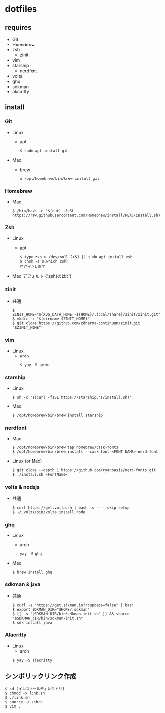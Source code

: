 # dotfiles

## requires

- Git
- Homebrew
- zsh
  - zinit
- vim
- starship
  - nerdfont
- volta
- ghq
- sdkman
- alacritty

## install

### Git

- Linux
  - apt
    ```
    $ sudo apt install git
    ```

- Mac
  - brew
    ```
    $ /opt/homebrew/bin/brew install git
    ```

### Homebrew

- Mac
  ```
  $ /bin/bash -c "$(curl -fsSL https://raw.githubusercontent.com/Homebrew/install/HEAD/install.sh)"
  ```

### Zsh

- Linux
  - apt
    ```
    $ type zsh > /dev/null 2>&1 || sudo apt install zsh
    $ chsh -s $(which zsh)
    ログインし直す
    ```

- Mac
  デフォルトでzsh(のはず)

### zinit

- 共通
  ```
  $ ZINIT_HOME="${XDG_DATA_HOME:-${HOME}/.local/share}/zinit/zinit.git"
  $ mkdir -p "$(dirname $ZINIT_HOME)"
  $ git clone https://github.com/zdharma-continuum/zinit.git "$ZINIT_HOME"
  ```
  
### vim

- Linux
  - arch
     ```
    $ yay -S gvim
    ```

### starship

- Linux
  ```
  $ sh -c "$(curl -fsSL https://starship.rs/install.sh)"
  ```

- Mac
  ```
  $ /opt/homebrew/bin/brew install starship
  ```

### nerdfont

- Mac
  ```
  $ /opt/homebrew/bin/brew tap homebrew/cask-fonts
  $ /opt/homebrew/bin/brew install --cask font-<FONT NAME>-nerd-font
  ```

- Linux (or Mac)
  ```
  $ git clone --depth 1 https://github.com/ryanoasis/nerd-fonts.git
  $ ./install.sh <FontName>
  ```

### volta & nodejs

- 共通
  ```
  $ curl https://get.volta.sh | bash -s -- --skip-setup
  $ ~/.volta/bin/volta install node
  ```

### ghq

- Linux
  - arch
    ```
    yay -S ghq
    ```

- Mac
  ```
  $ brew install ghq
  ```

### sdkman & java

- 共通
  ```
  $ curl -s "https://get.sdkman.io?rcupdate=false" | bash
  $ export SDKMAN_DIR="$HOME/.sdkman"
  $ [[ -s "$SDKMAN_DIR/bin/sdkman-init.sh" ]] && source "$SDKMAN_DIR/bin/sdkman-init.sh"
  $ sdk install java
  ```

### Alacritty

- Linux
  - arch
  ```
  $ yay -S alacritty
  ```

## シンボリックリンク作成

```
$ cd [インストールディレクトリ]
$ chmod +x link.sh
$ ./link.sh
$ source ~/.zshrc
$ vim .
```
